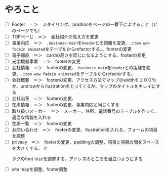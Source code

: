 # やろこと
- [ ] Footer　＝＞　スタイリング、positionをページの一番下によせること（どのページでも） 
- [ ] TOPぺーじ　＝＞　会社紹介の見え方を変更
- [ ] 事業内応　＝＞　`.business-main`を`header`との距離を変更、`.item wow fadeIn animated`をテーブルからrefactorする。、footerの変更
- [ ] 電子部品　＝＞　cardの高さを同じになるようにする、footerの変更
- [ ] 光学機器事業　＝＞　footerの変更
- [ ] 会社情報　＝＞　footerの変更、`.business-main`を`header`との距離を変更、`.item wow fadeIn animated`をテーブルからrefactorする。
- [ ] 会社概要　＝＞　footerの変更、アクセス方法でマップのwidthを１００％か、undrawからillustrationをとってくるか、マップのタイトルをキレイにする
- [ ] 会社沿革　＝＞　footerの変更、
- [ ] 在庫情報　＝＞　footerの変更、事業内応と同じくする
- [ ] 取り扱いメーカー　＝＞　メーカー、住所、電話番号のテーブルを作って、適当な情報を入れる
- [ ] 在庫一覧　＝＞　footerの変更
- [ ] お問い合わせ　＝＞　footerの変更、illustrationを入れる、フォームの項目を調整
- [ ] privacy　＝＞　footerの変更、paddingの調整、項目と項目の間をスペースを大きくする、<h/> と <p/>タグのfont-sizeを調整する。アドレスのところを目立つようにする
- [ ] site mapを調整、footer調整